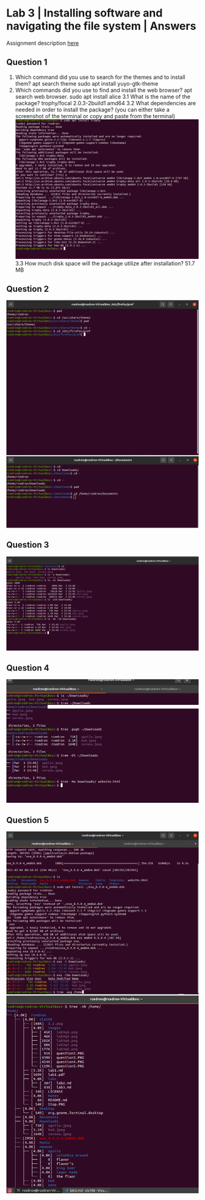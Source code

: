 # Lab 3 | Installing software and navigating the file system | Answers
Assignment description [here](https://raw.githubusercontent.com/ra559/cis106/main/labs/lab3.md)

## Question 1
1. Which command did you use to search for the themes and to install them?
   apt search theme  sudo apt install yuyo-gtk-theme
2. Which commands did you use to find and install the web browser?
   apt search web browser.   sudo apt install alice
3.1 What is the name of the package?
   trophy/focal 2.0.3-2build1 amd64
3.2 What dependencies are needed in order to install the package? (you can either take a screenshot of the terminal or copy and paste from the terminal)
![3.2 screenshot](../3.2.png)
3.3 How much disk space will the package utilize after installation?
 51.7 MB

## Question 2
![question 2](../images/lab3q4.png)
![question 2.2](../images/lab3q5.png)
## Question 3
![question 3](../images/lab3q6.png)
## Question 4
![question 4](../images/lab3q7.png)
## Question 5
![question 5](../images/lab3q8.png) 
![question 5.5](../images/lab3q9.png)